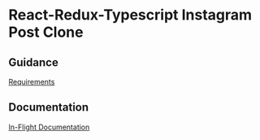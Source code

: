 # React-Redux-Typescript Instagram Post Clone

## Guidance
[Requirements](https://www.craft.do/s/jGkHELakgGNG2r)

## Documentation
[In-Flight Documentation](https://www.craft.do/s/KGD1tAhkJmK7dG)
